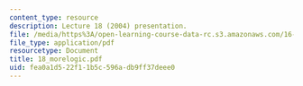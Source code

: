 ```yaml
---
content_type: resource
description: Lecture 18 (2004) presentation.
file: /media/https%3A/open-learning-course-data-rc.s3.amazonaws.com/16-01-unified-engineering-i-ii-iii-iv-fall-2005-spring-2006/fea0a1d522f11b5c596adb9ff37deee0_18_morelogic.pdf
file_type: application/pdf
resourcetype: Document
title: 18_morelogic.pdf
uid: fea0a1d5-22f1-1b5c-596a-db9ff37deee0
---
```

